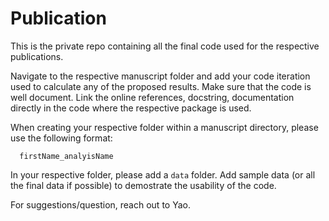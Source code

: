 # Publication
This is the private repo containing all the final code used for the respective publications.

Navigate to the respective manuscript folder and add your code iteration used to calculate any of the proposed results. 
Make sure that the code is well document. Link the online references, docstring, documentation directly in the code where the respective package is used.

When creating your respective folder within a manuscript directory, please use the following format: 


```
  firstName_analyisName
```
In your respective folder, please add a ``` data ``` folder. Add sample data (or all the final data if possible) to demostrate the usability of the code.

For suggestions/question, reach out to Yao.
